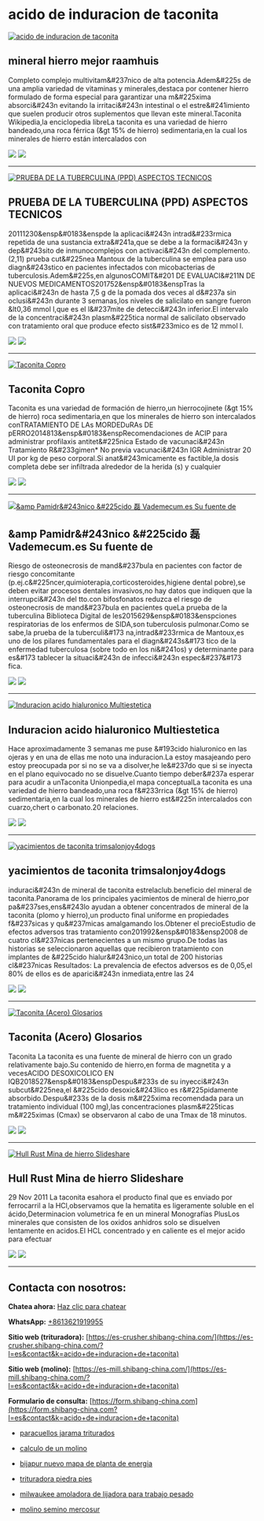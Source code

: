 # acido de induracion de taconita

<a href="https://swt.shibang-china.com/?l=es&img&k=acido+de+induracion+de+taconita" target="_blank">![acido de induracion de taconita](http://static.shibang-china.com/all-800x300/354.jpg)</a>

## mineral hierro mejor raamhuis
Completo complejo multivitam&#237nico de alta potencia.Adem&#225s de una amplia variedad de vitaminas y minerales,destaca por contener hierro formulado de forma especial para garantizar una m&#225xima absorci&#243n evitando la irritaci&#243n intestinal o el estre&#241imiento que suelen producir otros suplementos que llevan este mineral.Taconita Wikipedia,la enciclopedia libreLa taconita es una variedad de hierro bandeado,una roca férrica (&gt 15% de hierro) sedimentaria,en la cual los minerales de hierro están intercalados con


<a href="https://whatsapp.shibangsoft.com/WhatsApp.php" target="_blank" title="WhatsApp">![](http://static.shibang-china.com/icon/whatsapp.png)</a> <a href="https://swt.shibang-china.com/?l=es&icon&k=acido+de+induracion+de+taconita" target="_blank">![](http://static.shibang-china.com/icon/chat-es.png)</a>

---

<a href="https://swt.shibang-china.com/?l=es&img&k=acido+de+induracion+de+taconita" target="_blank">![PRUEBA DE LA TUBERCULINA (PPD) ASPECTOS TECNICOS](http://static.shibang-china.com/all-800x300/1176.jpg)</a>

## PRUEBA DE LA TUBERCULINA (PPD) ASPECTOS TECNICOS
20111230&ensp&#0183&enspde la aplicaci&#243n intrad&#233rmica repetida de una sustancia extra&#241a,que se debe a la formaci&#243n y dep&#243sito de inmunocomplejos con activaci&#243n del complemento.(2,11) prueba cut&#225nea Mantoux de la tuberculina se emplea para uso diagn&#243stico en pacientes infectados con micobacterias de tuberculosis.Adem&#225s,en algunosCOMIT&#201 DE EVALUACI&#211N DE NUEVOS MEDICAMENTOS201752&ensp&#0183&enspTras la aplicaci&#243n de hasta 7,5 g de la pomada dos veces al d&#237a sin oclusi&#243n durante 3 semanas,los niveles de salicilato en sangre fueron &lt0,36 mmol l,que es el l&#237mite de detecci&#243n inferior.El intervalo de la concentraci&#243n plasm&#225tica normal de salicilato observado con tratamiento oral que produce efecto sist&#233mico es de 12 mmol l.


<a href="https://whatsapp.shibangsoft.com/WhatsApp.php" target="_blank" title="WhatsApp">![](http://static.shibang-china.com/icon/whatsapp.png)</a> <a href="https://swt.shibang-china.com/?l=es&icon&k=acido+de+induracion+de+taconita" target="_blank">![](http://static.shibang-china.com/icon/chat-es.png)</a>

---

<a href="https://swt.shibang-china.com/?l=es&img&k=acido+de+induracion+de+taconita" target="_blank">![Taconita Copro](http://static.shibang-china.com/all-800x300/460.jpg)</a>

## Taconita Copro
﻿Taconita ﻿es una variedad de ﻿formación de hierro,un hierro﻿cojinete (&gt 15% de hierro) roca sedimentaria,en que los minerales de hierro son intercalados conTRATAMIENTO DE LAs MORDEDuRAs DE pERRO2014813&ensp&#0183&enspRecomendaciones de ACIP para administrar profilaxis antitet&#225nica Estado de vacunaci&#243n Tratamiento R&#233gimen* No previa vacunaci&#243n IGR Administrar 20 UI por kg de peso corporal.Si anat&#243micamente es factible,la dosis completa debe ser infiltrada alrededor de la herida (s) y cualquier


<a href="https://whatsapp.shibangsoft.com/WhatsApp.php" target="_blank" title="WhatsApp">![](http://static.shibang-china.com/icon/whatsapp.png)</a> <a href="https://swt.shibang-china.com/?l=es&icon&k=acido+de+induracion+de+taconita" target="_blank">![](http://static.shibang-china.com/icon/chat-es.png)</a>

---

<a href="https://swt.shibang-china.com/?l=es&img&k=acido+de+induracion+de+taconita" target="_blank">![&amp Pamidr&#243nico &#225cido 磊 Vademecum.es Su fuente de](http://static.shibang-china.com/all-800x300/82.jpg)</a>

## &amp Pamidr&#243nico &#225cido 磊 Vademecum.es Su fuente de
Riesgo de osteonecrosis de mand&#237bula en pacientes con factor de riesgo concomitante (p.ej.c&#225ncer,quimioterapia,corticosteroides,higiene dental pobre),se deben evitar procesos dentales invasivos,no hay datos que indiquen que la interrupci&#243n del tto.con bifosfonatos reduzca el riesgo de osteonecrosis de mand&#237bula en pacientes queLa prueba de la tuberculina Biblioteca Digital de les2015629&ensp&#0183&enspciones respiratorias de los enfermos de SIDA,son tuberculosis pulmonar.Como se sabe,la prueba de la tuberculi&#173 na,intrad&#233rmica de Mantoux,es uno de los pilares fundamentales para el diagn&#243s&#173 tico de la enfermedad tuberculosa (sobre todo en los ni&#241os) y determinante para es&#173 tablecer la situaci&#243n de infecci&#243n espec&#237&#173 fica.


<a href="https://whatsapp.shibangsoft.com/WhatsApp.php" target="_blank" title="WhatsApp">![](http://static.shibang-china.com/icon/whatsapp.png)</a> <a href="https://swt.shibang-china.com/?l=es&icon&k=acido+de+induracion+de+taconita" target="_blank">![](http://static.shibang-china.com/icon/chat-es.png)</a>

---

<a href="https://swt.shibang-china.com/?l=es&img&k=acido+de+induracion+de+taconita" target="_blank">![Induracion acido hialuronico Multiestetica](http://static.shibang-china.com/all-800x300/1451.jpg)</a>

## Induracion acido hialuronico Multiestetica
Hace aproximadamente 3 semanas me puse &#193cido hialuronico en las ojeras y en una de ellas me noto una induracion.La estoy masajeando pero estoy preocupada por si no se va a disolver,he le&#237do que si se inyecta en el plano equivocado no se disuelve.Cuanto tiempo deber&#237a esperar para acudir a unTaconita Unionpedia,el mapa conceptualLa taconita es una variedad de hierro bandeado,una roca f&#233rrica (&gt 15% de hierro) sedimentaria,en la cual los minerales de hierro est&#225n intercalados con cuarzo,chert o carbonato.20 relaciones.


<a href="https://whatsapp.shibangsoft.com/WhatsApp.php" target="_blank" title="WhatsApp">![](http://static.shibang-china.com/icon/whatsapp.png)</a> <a href="https://swt.shibang-china.com/?l=es&icon&k=acido+de+induracion+de+taconita" target="_blank">![](http://static.shibang-china.com/icon/chat-es.png)</a>

---

<a href="https://swt.shibang-china.com/?l=es&img&k=acido+de+induracion+de+taconita" target="_blank">![yacimientos de taconita trimsalonjoy4dogs](http://static.shibang-china.com/all-800x300/1100.jpg)</a>

## yacimientos de taconita trimsalonjoy4dogs
induraci&#243n de mineral de taconita estrelaclub.beneficio del mineral de taconita.Panorama de los principales yacimientos de mineral de hierro,por pa&#237ses,ens&#243lo ayudan a obtener concentrados de mineral de la taconita (plomo y hierro),un producto final uniforme en propiedades f&#237sicas y qu&#237micas amalgamando los.Obtener el precioEstudio de efectos adversos tras tratamiento con201992&ensp&#0183&ensp2008 de cuatro cl&#237nicas pertenecientes a un mismo grupo.De todas las historias se seleccionaron aquellas que recibieron tratamiento con implantes de &#225cido hialur&#243nico,un total de 200 historias cl&#237nicas Resultados: La prevalencia de efectos adversos es de 0,05,el 80% de ellos es de aparici&#243n inmediata,entre las 24


<a href="https://whatsapp.shibangsoft.com/WhatsApp.php" target="_blank" title="WhatsApp">![](http://static.shibang-china.com/icon/whatsapp.png)</a> <a href="https://swt.shibang-china.com/?l=es&icon&k=acido+de+induracion+de+taconita" target="_blank">![](http://static.shibang-china.com/icon/chat-es.png)</a>

---

<a href="https://swt.shibang-china.com/?l=es&img&k=acido+de+induracion+de+taconita" target="_blank">![Taconita (Acero) Glosarios](http://static.shibang-china.com/all-800x300/265.jpg)</a>

## Taconita (Acero) Glosarios
Taconita La taconita es una fuente de mineral de hierro con un grado relativamente bajo.Su contenido de hierro,en forma de magnetita y a vecesACIDO DESOXICOLICO EN IQB2018527&ensp&#0183&enspDespu&#233s de su inyecci&#243n subcut&#225nea,el &#225cido desoxic&#243lico es r&#225pidamente absorbido.Despu&#233s de la dosis m&#225xima recomendada para un tratamiento individual (100 mg),las concentraciones plasm&#225ticas m&#225ximas (Cmax) se observaron al cabo de una Tmax de 18 minutos.


<a href="https://whatsapp.shibangsoft.com/WhatsApp.php" target="_blank" title="WhatsApp">![](http://static.shibang-china.com/icon/whatsapp.png)</a> <a href="https://swt.shibang-china.com/?l=es&icon&k=acido+de+induracion+de+taconita" target="_blank">![](http://static.shibang-china.com/icon/chat-es.png)</a>

---

<a href="https://swt.shibang-china.com/?l=es&img&k=acido+de+induracion+de+taconita" target="_blank">![Hull Rust Mina de hierro Slideshare](http://static.shibang-china.com/all-800x300/955.jpg)</a>

## Hull Rust Mina de hierro Slideshare
29 Nov 2011 La taconita esahora el producto final que es enviado por ferrocarril a la HCl,observamos que la hematita es ligeramente soluble en el ácido,Determinacion volumetrica fe en un mineral Monografías PlusLos minerales que consisten de los oxidos anhidros solo se disuelven lentamente en acidos.El HCL concentrado y en caliente es el mejor acido para efectuar


<a href="https://whatsapp.shibangsoft.com/WhatsApp.php" target="_blank" title="WhatsApp">![](http://static.shibang-china.com/icon/whatsapp.png)</a> <a href="https://swt.shibang-china.com/?l=es&icon&k=acido+de+induracion+de+taconita" target="_blank">![](http://static.shibang-china.com/icon/chat-es.png)</a>

---
## Contacta con nosotros:

**Chatea ahora:** [Haz clic para chatear](https://swt.shibang-china.com?l=es&contact&k=acido+de+induracion+de+taconita)

**WhatsApp:**  [+8613621919955](https://whatsapp.shibangsoft.com/WhatsApp.php)

**Sitio web (trituradora):** [https://es-crusher.shibang-china.com/](https://es-crusher.shibang-china.com/?l=es&contact&k=acido+de+induracion+de+taconita)

**Sitio web (molino):** [https://es-mill.shibang-china.com/](https://es-mill.shibang-china.com/?l=es&contact&k=acido+de+induracion+de+taconita)

**Formulario de consulta:** [https://form.shibang-china.com](https://form.shibang-china.com?l=es&contact&k=acido+de+induracion+de+taconita)

* [paracuellos jarama triturados](../67/paracuellos%20jarama%20triturados.md)

* [calculo de un molino](../70/calculo%20de%20un%20molino.md)

* [bijapur nuevo mapa de planta de energia](../76/bijapur%20nuevo%20mapa%20de%20planta%20de%20energia.md)

* [trituradora piedra pies](../79/trituradora%20piedra%20pies.md)

* [milwaukee amoladora de lijadora para trabajo pesado](../66/milwaukee%20amoladora%20de%20lijadora%20para%20trabajo%20pesado.md)

* [molino semino mercosur](../74/molino%20semino%20mercosur.md)